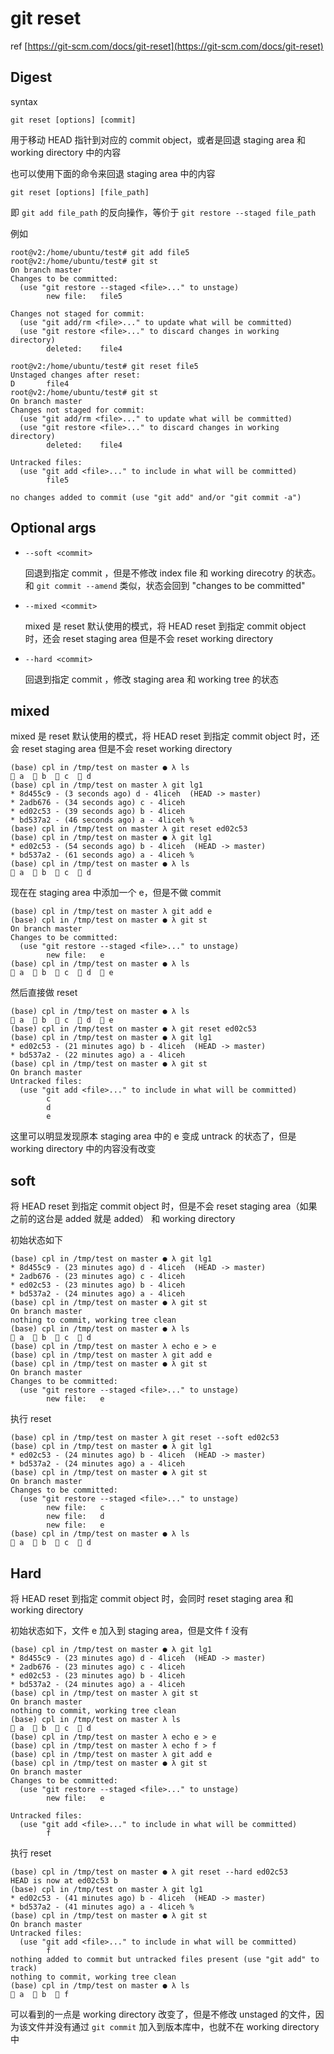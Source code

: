 # git reset

ref
[https://git-scm.com/docs/git-reset](https://git-scm.com/docs/git-reset)

## Digest
syntax
```
git reset [options] [commit]
```
用于移动 HEAD 指针到对应的 commit object，或者是回退 staging area 和 working directory 中的内容

也可以使用下面的命令来回退 staging area 中的内容

```
git reset [options] [file_path]
```
即 `git add file_path` 的反向操作，等价于 `git restore --staged file_path`

例如

```
root@v2:/home/ubuntu/test# git add file5
root@v2:/home/ubuntu/test# git st
On branch master
Changes to be committed:
  (use "git restore --staged <file>..." to unstage)
        new file:   file5

Changes not staged for commit:
  (use "git add/rm <file>..." to update what will be committed)
  (use "git restore <file>..." to discard changes in working directory)
        deleted:    file4

root@v2:/home/ubuntu/test# git reset file5
Unstaged changes after reset:
D       file4
root@v2:/home/ubuntu/test# git st
On branch master
Changes not staged for commit:
  (use "git add/rm <file>..." to update what will be committed)
  (use "git restore <file>..." to discard changes in working directory)
        deleted:    file4

Untracked files:
  (use "git add <file>..." to include in what will be committed)
        file5

no changes added to commit (use "git add" and/or "git commit -a")
```
## Optional args

- `--soft <commit>`

  回退到指定 commit ，但是不修改 index file 和 working direcotry 的状态。和 `git commit --amend` 类似，状态会回到 "changes to be committed"

- `--mixed <commit>`

  mixed 是 reset 默认使用的模式，将  HEAD reset 到指定 commit object 时，还会 reset staging area 但是不会 reset working directory

- `--hard <commit>`

  回退到指定 commit ，修改 staging area 和 working tree 的状态

## mixed

mixed 是 reset 默认使用的模式，将  HEAD reset 到指定 commit object 时，还会 reset staging area 但是不会 reset working directory

```
(base) cpl in /tmp/test on master ● λ ls
 a   b   c   d
(base) cpl in /tmp/test on master λ git lg1
* 8d455c9 - (3 seconds ago) d - 4liceh  (HEAD -> master)
* 2adb676 - (34 seconds ago) c - 4liceh 
* ed02c53 - (39 seconds ago) b - 4liceh 
* bd537a2 - (46 seconds ago) a - 4liceh %
(base) cpl in /tmp/test on master λ git reset ed02c53
(base) cpl in /tmp/test on master ● λ git lg1
* ed02c53 - (54 seconds ago) b - 4liceh  (HEAD -> master)
* bd537a2 - (61 seconds ago) a - 4liceh %
(base) cpl in /tmp/test on master ● λ ls
 a   b   c   d
```

现在在 staging area 中添加一个 e，但是不做 commit

```
(base) cpl in /tmp/test on master λ git add e
(base) cpl in /tmp/test on master ● λ git st
On branch master
Changes to be committed:
  (use "git restore --staged <file>..." to unstage)
        new file:   e
(base) cpl in /tmp/test on master ● λ ls
 a   b   c   d   e
```

然后直接做 reset

```
(base) cpl in /tmp/test on master ● λ ls
 a   b   c   d   e
(base) cpl in /tmp/test on master ● λ git reset ed02c53  
(base) cpl in /tmp/test on master ● λ git lg1          
* ed02c53 - (21 minutes ago) b - 4liceh  (HEAD -> master)
* bd537a2 - (22 minutes ago) a - 4liceh
(base) cpl in /tmp/test on master ● λ git st
On branch master
Untracked files:
  (use "git add <file>..." to include in what will be committed)
        c
        d
        e
```

这里可以明显发现原本 staging area 中的 e 变成 untrack 的状态了，但是 working directory 中的内容没有改变

## soft

将  HEAD reset 到指定 commit object 时，但是不会 reset staging area（如果之前的这台是 added 就是 added） 和 working directory

初始状态如下

```
(base) cpl in /tmp/test on master ● λ git lg1
* 8d455c9 - (23 minutes ago) d - 4liceh  (HEAD -> master)
* 2adb676 - (23 minutes ago) c - 4liceh 
* ed02c53 - (23 minutes ago) b - 4liceh 
* bd537a2 - (24 minutes ago) a - 4liceh
(base) cpl in /tmp/test on master ● λ git st
On branch master
nothing to commit, working tree clean
(base) cpl in /tmp/test on master ● λ ls
 a   b   c   d
(base) cpl in /tmp/test on master λ echo e > e
(base) cpl in /tmp/test on master λ git add e
(base) cpl in /tmp/test on master ● λ git st
On branch master
Changes to be committed:
  (use "git restore --staged <file>..." to unstage)
        new file:   e
```

执行 reset

```
(base) cpl in /tmp/test on master λ git reset --soft ed02c53
(base) cpl in /tmp/test on master ● λ git lg1
* ed02c53 - (24 minutes ago) b - 4liceh  (HEAD -> master)
* bd537a2 - (24 minutes ago) a - 4liceh
(base) cpl in /tmp/test on master ● λ git st
On branch master
Changes to be committed:
  (use "git restore --staged <file>..." to unstage)
        new file:   c
        new file:   d
        new file:   e
(base) cpl in /tmp/test on master ● λ ls
 a   b   c   d
```

## Hard

将  HEAD reset 到指定 commit object 时，会同时 reset staging area 和 working directory

初始状态如下，文件 e 加入到 staging area，但是文件 f 没有

```
(base) cpl in /tmp/test on master ● λ git lg1
* 8d455c9 - (23 minutes ago) d - 4liceh  (HEAD -> master)
* 2adb676 - (23 minutes ago) c - 4liceh 
* ed02c53 - (23 minutes ago) b - 4liceh 
* bd537a2 - (24 minutes ago) a - 4liceh
(base) cpl in /tmp/test on master λ git st
On branch master
nothing to commit, working tree clean
(base) cpl in /tmp/test on master λ ls  
 a   b   c   d
(base) cpl in /tmp/test on master λ echo e > e
(base) cpl in /tmp/test on master λ echo f > f
(base) cpl in /tmp/test on master λ git add e
(base) cpl in /tmp/test on master ● λ git st
On branch master
Changes to be committed:
  (use "git restore --staged <file>..." to unstage)
        new file:   e

Untracked files:
  (use "git add <file>..." to include in what will be committed)
        f
```

执行 reset

```
(base) cpl in /tmp/test on master ● λ git reset --hard ed02c53
HEAD is now at ed02c53 b
(base) cpl in /tmp/test on master λ git lg1
* ed02c53 - (41 minutes ago) b - 4liceh  (HEAD -> master)
* bd537a2 - (41 minutes ago) a - 4liceh %
(base) cpl in /tmp/test on master ● λ git st
On branch master
Untracked files:
  (use "git add <file>..." to include in what will be committed)
        f
nothing added to commit but untracked files present (use "git add" to track)
nothing to commit, working tree clean
(base) cpl in /tmp/test on master ● λ ls
 a   b   f
```

可以看到的一点是 working directory 改变了，但是不修改 unstaged 的文件，因为该文件并没有通过 `git commit` 加入到版本库中，也就不在 working directory 中

